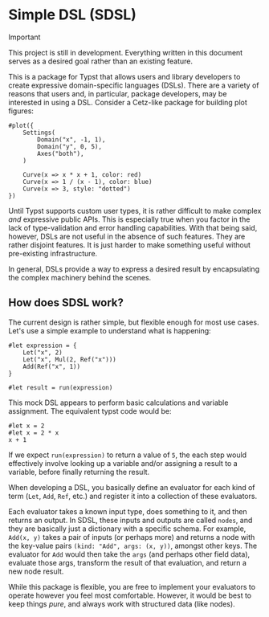 # Simple DSL (SDSL)

> [!IMPORTANT]
> This project is still in development. Everything written in this document
> serves as a desired goal rather than an existing feature.

This is a package for Typst that allows users and library developers to create expressive
domain-specific languages (DSLs). There are a variety of reasons that users and, in
particular, package developers, may be interested in using a DSL. Consider a Cetz-like
package for building plot figures:

```typ
#plot({
    Settings(
        Domain("x", -1, 1),
        Domain("y", 0, 5),
        Axes("both"),
    )

    Curve(x => x * x + 1, color: red)
    Curve(x => 1 / (x - 1), color: blue)
    Curve(x => 3, style: "dotted")
})
```

Until Typst supports custom user types, it is rather difficult to make complex _and_
expressive public APIs. This is especially true when you factor in the lack of
type-validation and error handling capabilities. With that being said, however, DSLs are
not useful in the absence of such features. They are rather disjoint features. It is just
harder to make something useful without pre-existing infrastructure.

In general, DSLs provide a way to express a desired result by encapsulating the complex
machinery behind the scenes.

## How does SDSL work?

The current design is rather simple, but flexible enough for most use cases. Let's use a
simple example to understand what is happening:

```typ
#let expression = {
    Let("x", 2)
    Let("x", Mul(2, Ref("x")))
    Add(Ref("x", 1))
}

#let result = run(expression)
```

This mock DSL appears to perform basic calculations and variable assignment. The
equivalent typst code would be:

```typ
#let x = 2
#let x = 2 * x
x + 1
```

If we expect `run(expression)` to return a value of `5`, the each step would effectively
involve looking up a variable and/or assigning a result to a variable, before finally
returning the result.

When developing a DSL, you basically define an evaluator for each kind of term (`Let`,
`Add`, `Ref`, etc.) and register it into a collection of these evaluators.

Each evaluator takes a known input type, does something to it, and then returns an output.
In SDSL, these inputs and outputs are called `nodes`, and they are basically just a
dictionary with a specific schema. For example, `Add(x, y)` takes a pair of inputs (or
perhaps more) and returns a node with the key-value pairs `(kind: "Add", args: (x, y))`,
amongst other keys. The evaluator for `Add` would then take the `args` (and perhaps other
field data), evaluate those args, transform the result of that evaluation, and return a
new node result.

While this package is flexible, you are free to implement your evaluators to operate
however you feel most comfortable. However, it would be best to keep things _pure_, and
always work with structured data (like nodes).
